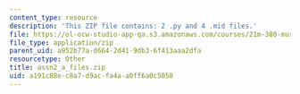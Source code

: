 ```yaml
---
content_type: resource
description: 'This ZIP file contains: 2 .py and 4 .mid files.'
file: https://ol-ocw-studio-app-qa.s3.amazonaws.com/courses/21m-380-music-and-technology-algorithmic-and-generative-music-spring-2010/a191c88ec8a7d9acfa4aa0ff6a0c5050_assn2_a_files.zip
file_type: application/zip
parent_uid: a952b77a-d664-2d41-9db3-6f413aaa2dfa
resourcetype: Other
title: assn2_a_files.zip
uid: a191c88e-c8a7-d9ac-fa4a-a0ff6a0c5050
---
```

